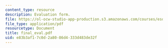 ```yaml
---
content_type: resource
description: Evaluation form.
file: https://ol-ocw-studio-app-production.s3.amazonaws.com/courses/esd-10-introduction-to-technology-and-policy-fall-2006/e83b3af17c0d2a8086d4333d483de32f_final_eval.pdf
file_type: application/pdf
resourcetype: Document
title: final_eval.pdf
uid: e83b3af1-7c0d-2a80-86d4-333d483de32f
---
```

